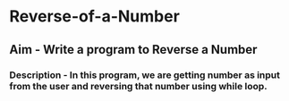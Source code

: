 # Reverse-of-a-Number
## Aim - Write a program to Reverse a Number
### Description - In this program, we are getting number as input from the user and reversing that number using while loop.
